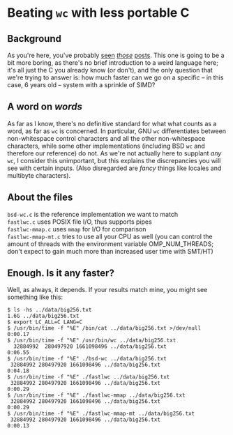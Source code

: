 # Beating ``wc`` with less portable C

## Background

As you're here, you've probably [seen](https://chrispenner.ca/posts/wc)
*[those](https://ummaycoc.github.io/wc.apl/)*
[posts](https://futhark-lang.org/blog/2019-10-25-beating-c-with-futhark-on-gpu.html).
This one is going to be a bit more boring, as there's no brief introduction to
a weird language here; it's all just the C you already know (or don't),
and the only question that we're trying to answer is: how much faster can we go
on a specific – in this case, 6 years old – system with a sprinkle of SIMD?

## A word on *words*

As far as I know, there's no definitive standard for what what counts as a
word, as far as ``wc`` is concerned. In particular, GNU ``wc`` differentiates
between non-whitespace control characters and all the other non-whitespace
characters, while some other implementations (including BSD ``wc`` and
therefore our reference) do not. As we're not actually here to
supplant *any* ``wc``, I consider this unimportant, but this explains the
discrepancies you will see with certain inputs. (Also disregarded are *fancy*
things like locales and multibyte characters).

## About the files

``bsd-wc.c`` is the reference implementation we want to match  
``fastlwc.c`` uses POSIX file I/O, thus supports pipes  
``fastlwc-mmap.c`` uses ``mmap`` for I/O for comparison  
``fastlwc-mmap-mt.c`` tries to use all your CPU as well (you can control the
amount of threads with the environment variable OMP_NUM_THREADS; don't expect
to gain much more than increased user time with SMT/HT)

## Enough. Is it any faster?

Well, as always, it depends. If your results match mine, you might see
something like this:

```
$ ls -hs ../data/big256.txt
1.6G ../data/big256.txt
$ export LC_ALL=C LANG=C
$ /usr/bin/time -f "%E" /bin/cat ../data/big256.txt >/dev/null
0:00.17
$ /usr/bin/time -f "%E" /usr/bin/wc ../data/big256.txt 
  32884992  280497920 1661098496 ../data/big256.txt
0:06.55
$ /usr/bin/time -f "%E" ./bsd-wc ../data/big256.txt 
 32884992 280497920 1661098496 ../data/big256.txt
0:04.18
$ /usr/bin/time -f "%E" ./fastlwc ../data/big256.txt 
 32884992 280497920 1661098496 ../data/big256.txt
0:00.29
$ /usr/bin/time -f "%E" ./fastlwc-mmap ../data/big256.txt 
 32884992 280497920 1661098496 ../data/big256.txt
0:00.29
$ /usr/bin/time -f "%E" ./fastlwc-mmap-mt ../data/big256.txt 
 32884992 280497920 1661098496 ../data/big256.txt
0:00.13
```
